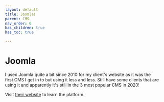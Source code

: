 ```yaml
---
layout: default
title: Joomla!
parent: CMS
nav_order: 6
has_children: true
has_toc: true

---
```


# Joomla

I used Joomla quite a bit since 2010 for my client's website as it was the first CMS I get in to but using it less and less. Still have some clients that are using it and apparently it's still in the 3 most popular CMS in 2020! 

Visit [their website](https://www.joomla.org/) to learn the platform.

